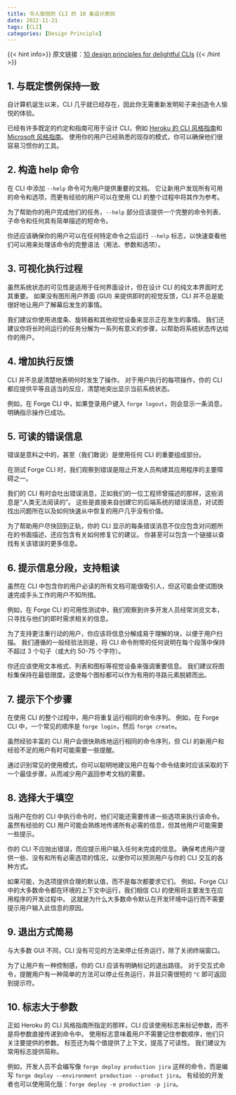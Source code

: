 ```yaml
---
title: 令人愉悦的 CLI 的 10 条设计原则
date: 2022-11-21
tags: [CLI]
categories: [Design Principle]
---
```


<!--more-->

{{< hint info>}}
原文链接：[10 design principles for delightful CLIs](https://blog.developer.atlassian.com/10-design-principles-for-delightful-clis/)
{{< /hint >}}

## 1. 与既定惯例保持一致

自计算机诞生以来，CLI 几乎就已经存在，因此你无需重新发明轮子来创造令人愉悦的体验。

已经有许多既定的约定和指南可用于设计 CLI，例如 [Heroku 的 CLI 风格指南](https://devcenter.heroku.com/articles/cli-style-guide)和
[Microsoft 风格指南](https://docs.microsoft.com/en-us/style-guide/welcome/)。
使用你的用户已经熟悉的现存的模式，你可以确保他们很容易习惯你的工具。

## 2. 构造 help 命令

在 CLI 中添加 `--help` 命令可为用户提供重要的文档。
它让新用户发现所有可用的命令和选项，而更有经验的用户可以在使用 CLI 的整个过程中将其作为参考。

为了帮助你的用户完成他们的任务，`--help` 部分应该提供一个完整的命令列表、子命令和任何具有简单描述的短命令。

你还应该确保你的用户可以在任何特定命令之后运行 `--help` 标志，以快速查看他们可以用来处理该命令的完整语法（用法、参数和选项）。

## 3. 可视化执行过程

虽然系统状态的可见性是适用于任何界面设计，但在设计 CLI 的纯文本界面时尤其重要。
如果没有图形用户界面 (GUI) 来提供即时的视觉反馈，CLI 并不总是能很好地让用户了解幕后发生的事情。

我们建议你使用进度条、旋转器和其他视觉设备来显示正在发生的事情。
我们还建议你将长时间运行的任务分解为一系列有意义的步骤，以帮助将系统状态传达给你的用户。

## 4. 增加执行反馈

CLI 并不总是清楚地表明何时发生了操作。
对于用户执行的每项操作，你的 CLI 都应提供平等且适当的反应，清楚地突出显示当前系统状态。

例如，在 Forge CLI 中，如果登录用户键入 `forge logout`，则会显示一条消息，明确指示操作已成功。

## 5. 可读的错误信息

错误是意料之中的，甚至（我们敢说）是使用任何 CLI 的重要组成部分。

在测试 Forge CLI 时，我们观察到错误是阻止开发人员构建其应用程序的主要障碍之一。

我们的 CLI 有时会吐出错误消息，正如我们的一位工程师曾描述的那样，这些消息是“人类无法阅读的”。 
这些是直接来自创建它的后端系统的错误消息，对试图找出问题所在以及如何快速从中恢复的用户几乎没有价值。

为了帮助用户尽快回到正轨，你的 CLI 显示的每条错误消息不仅应包含对问题所在的书面描述，还应包含有关如何修复它的建议。
你甚至可以包含一个链接以查找有关该错误的更多信息。

## 6. 提示信息分段，支持粗读

虽然在 CLI 中包含你的用户必读的所有文档可能很吸引人，但这可能会使试图快速完成手头工作的用户不知所措。

例如，在 Forge CLI 的可用性测试中，我们观察到许多开发人员经常浏览文本，只寻找与他们的即时需求相关的信息。

为了支持更注重行动的用户，你应该将信息分解成易于理解的块，以便于用户扫描。
我们遵循的一般经验法则是，将 CLI 命令附带的任何说明在每个段落中保持不超过 3 个句子（或大约 50-75 个字符）。

你还应该使用文本格式、列表和图标等视觉设备来强调重要信息。
我们建议将图标集保持在最低限度。这使每个图标都可以作为有用的寻路元素脱颖而出。

## 7. 提示下个步骤

在使用 CLI 的整个过程中，用户将重复运行相同的命令序列。
例如，在 Forge CLI 中，一个常见的顺序是 `forge login`，然后 `forge create`。

虽然经验丰富的 CLI 用户会很快熟练地运行相同的命令序列，但 CLI 的新用户和经验不足的用户有时可能需要一些提醒。

通过识别常见的使用模式，你可以聪明地建议用户在每个命令结束时应该采取的下一个最佳步骤，从而减少用户返回参考文档的需要。

## 8. 选择大于填空

当用户在你的 CLI 中执行命令时，他们可能还需要传递一些选项来执行该命令。
虽然有经验的 CLI 用户可能会熟练地传递所有必需的信息，但其他用户可能需要一些提示。

你的 CLI 不应抛出错误，而应提示用户输入任何未完成的信息。
确保考虑用户提供一些、没有和所有必需选项的情况，以便你可以预测用户与你的 CLI 交互的各种方式。

如果可能，为选项提供合理的默认值，而不是每次都要求它们。
例如，Forge CLI 中的大多数命令都在环境的上下文中运行，我们相信 CLI 的使用将主要发生在应用程序的开发过程中。
这就是为什么大多数命令默认在开发环境中运行而不需要提示用户输入此信息的原因。

## 9. 退出方式简易

与大多数 GUI 不同，CLI 没有可见的方法来停止任务运行，除了关闭终端窗口。

为了让用户有一种控制感，你的 CLI 应该有明确标记的退出路径。
对于交互式命令，提醒用户有一种简单的方法可以停止任务运行，并且只需很短的 `^C` 即可返回到提示符。

## 10. 标志大于参数

正如 Heroku 的 CLI 风格指南所指定的那样，CLI 应该使用标志来标记参数，而不是将参数直接传递到命令中。
使用标志意味着用户不需要记住参数顺序，他们只关注要提供的参数。
标签还为每个值提供了上下文，提高了可读性。 我们建议为常用标志提供简称。

例如，开发人员不会编写像 `forge deploy production jira` 这样的命令，而是编写 `forge deploy --environment production --product jira`。
有经验的开发者也可以使用简化版：`forge deploy -e production -p jira`。
